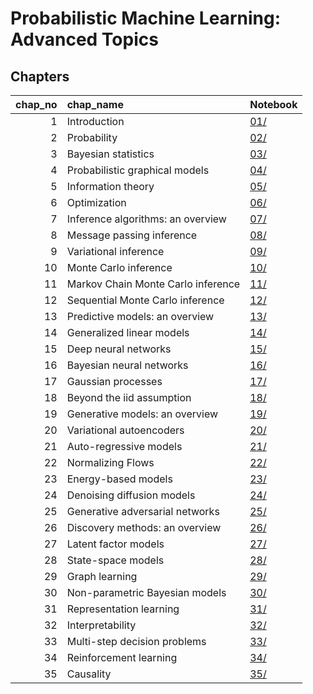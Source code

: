 # Probabilistic Machine Learning: Advanced Topics

## Chapters

|   chap_no | chap_name                          | Notebook   |
|----------:|:-----------------------------------|:-----------|
|         1 | Introduction                       | [01/](01/) |
|         2 | Probability                        | [02/](02/) |
|         3 | Bayesian statistics                | [03/](03/) |
|         4 | Probabilistic graphical models     | [04/](04/) |
|         5 | Information theory                 | [05/](05/) |
|         6 | Optimization                       | [06/](06/) |
|         7 | Inference algorithms: an overview  | [07/](07/) |
|         8 | Message passing inference          | [08/](08/) |
|         9 | Variational inference              | [09/](09/) |
|        10 | Monte Carlo inference              | [10/](10/) |
|        11 | Markov Chain Monte Carlo inference | [11/](11/) |
|        12 | Sequential Monte Carlo inference   | [12/](12/) |
|        13 | Predictive models: an overview     | [13/](13/) |
|        14 | Generalized linear models          | [14/](14/) |
|        15 | Deep neural networks               | [15/](15/) |
|        16 | Bayesian neural networks           | [16/](16/) |
|        17 | Gaussian processes                 | [17/](17/) |
|        18 | Beyond the iid assumption          | [18/](18/) |
|        19 | Generative models: an overview     | [19/](19/) |
|        20 | Variational autoencoders           | [20/](20/) |
|        21 | Auto-regressive models             | [21/](21/) |
|        22 | Normalizing Flows                  | [22/](22/) |
|        23 | Energy-based models                | [23/](23/) |
|        24 | Denoising diffusion models         | [24/](24/) |
|        25 | Generative adversarial networks    | [25/](25/) |
|        26 | Discovery methods: an overview     | [26/](26/) |
|        27 | Latent factor models               | [27/](27/) |
|        28 | State-space models                 | [28/](28/) |
|        29 | Graph learning                     | [29/](29/) |
|        30 | Non-parametric Bayesian models     | [30/](30/) |
|        31 | Representation learning            | [31/](31/) |
|        32 | Interpretability                   | [32/](32/) |
|        33 | Multi-step decision problems       | [33/](33/) |
|        34 | Reinforcement learning             | [34/](34/) |
|        35 | Causality                          | [35/](35/) |